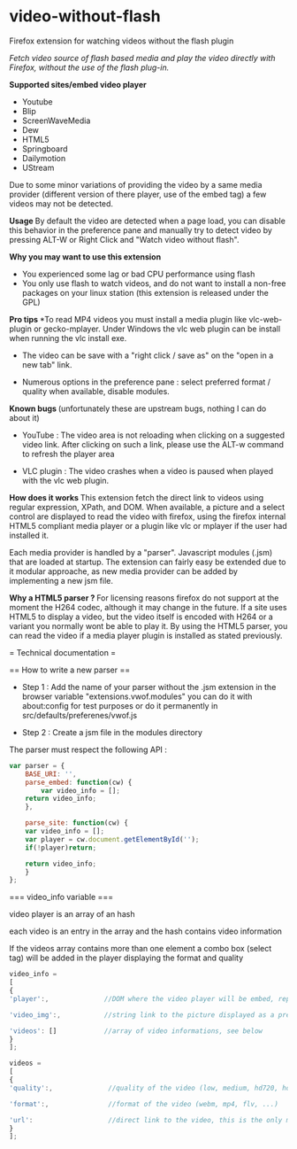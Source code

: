 video-without-flash
===================

Firefox extension for watching videos without the flash plugin


<i>Fetch video source of flash based media and play the video directly with Firefox, without the use of the flash plug-in. </i>

<b> Supported sites/embed video player </b>
<ul>
<li>Youtube</li>
<li>Blip</li>
<li>ScreenWaveMedia</li>
<li>Dew</li>
<li>HTML5</li>
<li>Springboard</li>
<li>Dailymotion</li>
<li>UStream </li>
</ul>

Due to some minor variations of providing the video by a same media provider (different version of there player, use of the embed tag) a few videos may not be detected. 

<b> Usage </b>
By default the video are detected when a page load, you can disable this behavior in the preference pane and manually try to detect video by pressing 
 ALT-W or Right Click and "Watch video without flash". 

<b>Why you  may want to use this extension</b>
<ul>
<li>You experienced some lag or bad CPU performance using flash </li>
<li>You only use flash to watch videos, and do not want to install a non-free packages on your linux station (this extension is released under the GPL)</li>
</ul>

<b> Pro tips </b>
*To read MP4 videos you must install a media plugin like vlc-web-plugin or gecko-mplayer. Under Windows the vlc web plugin can be install when running the vlc install exe. 

* The video can be save with a "right click / save as" on the "open in a new tab"  link.

* Numerous options in the preference pane : select preferred format / quality when available, disable modules. 

<b> Known bugs </b> 
(unfortunately these are upstream bugs, nothing I can do about it)

* YouTube : The video area is not reloading when clicking on a suggested video link. After clicking on such a link, please use the ALT-w command to refresh the player area

* VLC plugin : The video crashes when a video is paused when played with the vlc web plugin.

<b> How does it works </b> 
This extension fetch the direct link to videos using regular expression, XPath, and DOM. When available,  a picture and a select control are displayed to read the video with firefox, using the firefox internal HTML5 compliant media player or a plugin like vlc or mplayer if the user had installed it. 

Each media provider is handled by a "parser". Javascript modules (.jsm) that are loaded at startup. The extension can fairly easy be extended due to it modular approache, as new media provider can be added by implementing a new jsm file. 

<b>Why a HTML5 parser ? </b>
For licensing reasons firefox do not support at the moment the H264 codec, although  it may change in the future. If a site uses HTML5 to display a video, but the video itself is encoded with H264 or a variant you normally wont be able to play it. By using the HTML5 parser, you can read the video if a media player plugin is installed as stated previously.


= Technical documentation =

== How to write a new parser == 

* Step 1 : Add the name of your parser without the .jsm extension in the browser variable "extensions.vwof.modules" you can do it with about:config for test purposes or do it permanently in src/defaults/preferenes/vwof.js


* Step 2 : Create a jsm file in the modules directory

The parser must respect the following API  : 

```javascript
var parser = {
    BASE_URI: '',
    parse_embed: function(cw) {
        var video_info = [];
	return video_info;
    },

    parse_site: function(cw) {
	var video_info = [];
	var player = cw.document.getElementById('');
	if(!player)return;

	return video_info;
    }
};
```

=== video_info variable ===

video player is an array of an hash

each video is an entry in the array and the hash contains video information

If the videos array contains more than one element a combo box (select tag)
will be added in the player displaying the format and quality

```javascript
video_info = 
[
{
'player':,              //DOM where the video player will be embed, replacing all child nodes, if undefined, the video open in a new tab

'video_img':,           //string link to the picture displayed as a preview, if undefined the background is black

'videos': []            //array of video informations, see below
}
];

videos = 
[
{
'quality':,              //quality of the video (low, medium, hd720, hd1080)

'format':,               //format of the video (webm, mp4, flv, ...)

'url':                   //direct link to the video, this is the only mandatory variable
}
];
